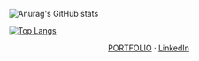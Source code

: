 ![Anurag's GitHub stats](https://github-readme-stats.vercel.app/api?username=Silentdesu&show_icons=true&theme=dark)

[![Top Langs](https://github-readme-stats.vercel.app/api/top-langs/?username=Silentdesu&layout=compact&theme=dark)](https://github.com/anuraghazra/github-readme-stats)

  <p align="center">
    <a href="https://www.youtube.com/playlist?list=PLWJiS5Gmt1c-L_V_DtqAuZVl_3GWmMY9L">PORTFOLIO</a>
     ·
    <a href="https://www.linkedin.com/in/ilyas-sadyrov-895163206/">LinkedIn</a>
  <p/>
